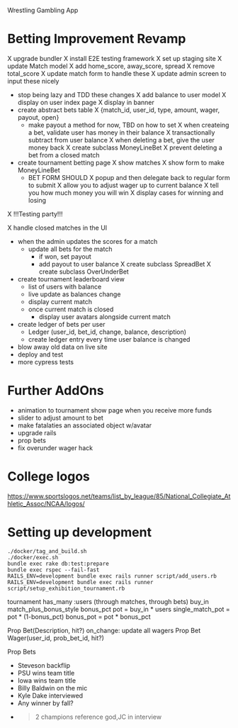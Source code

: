 Wrestling Gambling App

# Betting Improvement Revamp
X upgrade bundler
X install E2E testing framework
X set up staging site
X update Match model
  X add home_score, away_score, spread
  X remove total_score
  X update match form to handle these
  X update admin screen to input these nicely
- stop being lazy and TDD these changes
X add balance to user model
  X display on user index page
  X display in banner
- create abstract bets table
  X {match_id, user_id, type, amount, wager, payout, open}
  - make payout a method for now, TBD on how to set
  X when createing a bet, validate user has money in their balance
    X transactionally subtract from user balance
  X when deleting a bet, give the user money back
  X create subclass MoneyLineBet
X prevent deleting a bet from a closed match
- create tournament betting page
  X show matches
  X show form to make MoneyLineBet
  - BET FORM SHOULD
    X popup and then delegate back to regular form to submit
    X allow you to adjust wager up to current balance
    X tell you how much money you will win
    X display cases for winning and losing

X !!!Testing party!!!

X handle closed matches in the UI
- when the admin updates the scores for a match
  - update all bets for the match
    - if won, set payout
    - add payout to user balance
X create subclass SpreadBet
X create subclass OverUnderBet
- create tournament leaderboard view
  - list of users with balance
  - live update as balances change 
  - display current match
  - once current match is closed
    - display user avatars alongside current match
- create ledger of bets per user
  - Ledger (user_id, bet_id, change, balance, description)
  - create ledger entry every time user balance is changed
- blow away old data on live site
- deploy and test
- more cypress tests

# Further AddOns
- animation to tournament show page when you receive more funds
- slider to adjust amount to bet
- make fatalaties an associated object w/avatar
- upgrade rails
- prop bets
- fix overunder wager hack

# College logos
https://www.sportslogos.net/teams/list_by_league/85/National_Collegiate_Athletic_Assoc/NCAA/logos/

# Setting up development
```
./docker/tag_and_build.sh
./docker/exec.sh
bundle exec rake db:test:prepare
bundle exec rspec --fail-fast
RAILS_ENV=development bundle exec rails runner script/add_users.rb
RAILS_ENV=development bundle exec rails runner script/setup_exhibition_tournament.rb
```

tournament
  has_many :users (through matches, through bets)
  buy_in
  match_plus_bonus_style
    bonus_pct
    pot = buy_in * users
    single_match_pot = pot * (1-bonus_pct)
    bonus_pot = pot * bonus_pct

Prop Bet(Description, hit?)
  on_change: update all wagers
Prop Bet Wager(user_id, prob_bet_id, hit?)

Prop Bets
- Steveson backflip
- PSU wins team title
- Iowa wins team title
- Billy Baldwin on the mic
- Kyle Dake interviewed
- Any winner by fall?
- >2 champions reference god,JC in interview
